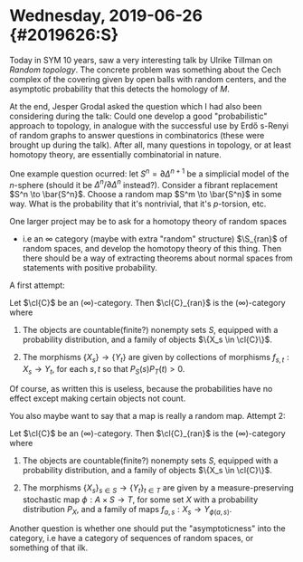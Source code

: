 Wednesday, 2019-06-26 {#2019626:S}
=====================

Today in SYM 10 years, saw a very interesting talk by Ulrike Tillman on
*Random topology*. The concrete problem was something about the Cech
complex of the covering given by open balls with random centers, and the
asymptotic probability that this detects the homology of $M$.

At the end, Jesper Grodal asked the question which I had also been
considering during the talk: Could one develop a good "probabilistic"
approach to topology, in analogue with the successful use by Erdő
s-Renyi of random graphs to answer questions in combinatorics (these
were brought up during the talk). After all, many questions in topology,
or at least homotopy theory, are essentially combinatorial in nature.

One example question ocurred: let $S^n = \partial \Delta^{n+1}$ be a
simplicial model of the $n$-sphere (should it be
$\Delta^n/\partial \Delta^n$ instead?). Consider a fibrant replacement
$S^n \to \bar{S^n}$. Choose a random map $S^m \to \bar{S^n}$ in some
way. What is the probability that it's nontrivial, that it's
$p$-torsion, etc.

One larger project may be to ask for a homotopy theory of random spaces
- i.e an $\infty$ category (maybe with extra "random" structure)
$\S_{ran}$ of random spaces, and develop the homotopy theory of this
thing. Then there should be a way of extracting theorems about normal
spaces from statements with positive probability.

A first attempt:

Let $\cl{C}$ be an ($\infty$)-category. Then $\cl{C}_{ran}$ is the
($\infty$)-category where

1.  The objects are countable(finite?) nonempty sets $S$, equipped with
    a probability distribution, and a family of objects
    $\{X_s \in \cl{C}\}$.

2.  The morphisms $\{X_s\} \to \{Y_t\}$ are given by collections of
    morphisms $f_{s,t}: X_s \to Y_t$, for each $s,t$ so that
    $P_S(s)P_T(t) > 0$.

Of course, as written this is useless, because the probabilities have no
effect except making certain objects not count.

You also maybe want to say that a map is really a random map. Attempt 2:

Let $\cl{C}$ be an ($\infty$)-category. Then $\cl{C}_{ran}$ is the
($\infty$)-category where

1.  The objects are countable(finite?) nonempty sets $S$, equipped with
    a probability distribution, and a family of objects
    $\{X_s \in \cl{C}\}$.

2.  The morphisms $\{X_s\}_{s\in S} \to \{Y_t\}_{t\in T}$ are given by a
    measure-preserving stochastic map $\phi: A \times S \to T$, for some
    set $X$ with a probability distribution $P_X$, and a family of maps
    $f_{a,s}:X_s \to Y_{\phi(a,s)}$.

Another question is whether one should put the "asymptoticness" into the
category, i.e have a category of sequences of random spaces, or
something of that ilk.
